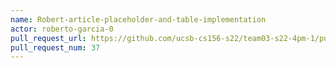 ```yaml
---
name: Robert-article-placeholder-and-table-implementation
actor: roberto-garcia-0
pull_request_url: https://github.com/ucsb-cs156-s22/team03-s22-4pm-1/pull/37
pull_request_num: 37
---
```

